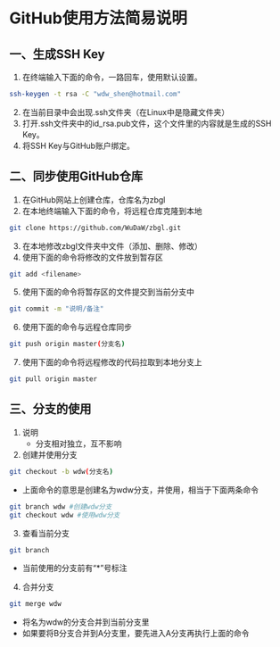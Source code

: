 # GitHub使用方法简易说明
## 一、生成SSH Key
1. 在终端输入下面的命令，一路回车，使用默认设置。
```bash
ssh-keygen -t rsa -C "wdw_shen@hotmail.com"
```
2. 在当前目录中会出现.ssh文件夹（在Linux中是隐藏文件夹）
3. 打开.ssh文件夹中的id_rsa.pub文件，这个文件里的内容就是生成的SSH Key。
4. 将SSH Key与GitHub账户绑定。

## 二、同步使用GitHub仓库
1. 在GitHub网站上创建仓库，仓库名为zbgl
2. 在本地终端输入下面的命令，将远程仓库克隆到本地
```bash
git clone https://github.com/WuDaW/zbgl.git
```
3. 在本地修改zbgl文件夹中文件（添加、删除、修改）
4. 使用下面的命令将修改的文件放到暂存区
```bash
git add <filename>
```
5. 使用下面的命令将暂存区的文件提交到当前分支中
```bash
git commit -m "说明/备注"
```
6. 使用下面的命令与远程仓库同步
```bash
git push origin master(分支名)
```
7. 使用下面的命令将远程修改的代码拉取到本地分支上
```bash
git pull origin master
```

## 三、分支的使用
1. 说明
   * 分支相对独立，互不影响
2. 创建并使用分支
```bash
git checkout -b wdw(分支名)
```
   * 上面命令的意思是创建名为wdw分支，并使用，相当于下面两条命令
   ```bash
   git branch wdw #创建wdw分支
   git checkout wdw #使用wdw分支
   ```
3. 查看当前分支
```bash
git branch
```
   * 当前使用的分支前有“*”号标注
4. 合并分支
```bash
git merge wdw
```
   * 将名为wdw的分支合并到当前分支里
   * 如果要将B分支合并到A分支里，要先进入A分支再执行上面的命令
